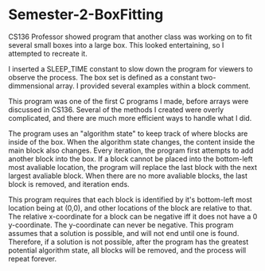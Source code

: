 # Semester-2-BoxFitting

CS136 Professor showed program that another class was working on to fit several small boxes into a large box. This looked entertaining, so I attempted to recreate it. 

I inserted a SLEEP_TIME constant to slow down the program for viewers to observe the process. The box set is defined as a constant two-dimmensional array. I provided several examples within a block comment. 

This program was one of the first C programs I made, before arrays were discussed in CS136. Several of the methods I created were overly complicated, and there are much more efficient ways to handle what I did. 

The program uses an "algorithm state" to keep track of where blocks are inside of the box. When the algorithm state changes, the content inside the main block also changes. 
Every iteration, the program first attempts to add another block into the box. If a block cannot be placed into the bottom-left most avaliable location, the program will replace the last block with the next largest avaliable block. When there are no more avaliable blocks, the last block is removed, and iteration ends. 

This program requires that each block is identified by it's bottom-left most location being at (0,0), and other locations of the block are relative to that. The relative x-coordinate for a block can be negative iff it does not have a 0 y-coordinate. The y-coordinate can never be negative. 
This program assumes that a solution is possible, and will not end until one is found. Therefore, if a solution is not possible, after the program has the greatest potential algorithm state, all blocks will be removed, and the process will repeat forever. 
